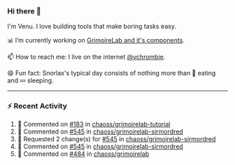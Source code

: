 ### Hi there 👋

I'm Venu. I love building tools that make boring tasks easy.

📊 I’m currently working on [GrimoireLab and it's components](https://chaoss.github.io/grimoirelab).

📫 How to reach me: I live on the internet [@vchrombie](https://www.google.co.in/search?q=vchrombie).

😄 Fun fact: Snorlax's typical day consists of nothing more than :doughnut: eating and :zzz: sleeping.

---

### :zap: Recent Activity

<!--RECENT_ACTIVITY:start-->
1. 💬 Commented on [#183](https://github.com/chaoss/grimoirelab-tutorial/issues/183#issuecomment-1111904171) in [chaoss/grimoirelab-tutorial](https://github.com/chaoss/grimoirelab-tutorial)
2. 💬 Commented on [#545](https://github.com/chaoss/grimoirelab-sirmordred/pull/545#discussion_r860488744) in [chaoss/grimoirelab-sirmordred](https://github.com/chaoss/grimoirelab-sirmordred)
3. 🔴 Requested 2 change(s) for [#545](https://github.com/chaoss/grimoirelab-sirmordred/pull/545#pullrequestreview-955863224) in [chaoss/grimoirelab-sirmordred](https://github.com/chaoss/grimoirelab-sirmordred)
4. 💬 Commented on [#545](https://github.com/chaoss/grimoirelab-sirmordred/pull/545#discussion_r860489204) in [chaoss/grimoirelab-sirmordred](https://github.com/chaoss/grimoirelab-sirmordred)
5. 💬 Commented on [#484](https://github.com/chaoss/grimoirelab/issues/484#issuecomment-1108315889) in [chaoss/grimoirelab](https://github.com/chaoss/grimoirelab)
<!--RECENT_ACTIVITY:end-->

<!--
**vchrombie/vchrombie** is a ✨ _special_ ✨ repository because its `README.md` (this file) appears on your GitHub profile.

Here are some ideas to get you started:

- 🔭 I’m currently working on ...
- 🌱 I’m currently learning ...
- 👯 I’m looking to collaborate on ...
- 🤔 I’m looking for help with ...
- 💬 Ask me about ...
- 📫 How to reach me: ...
- 😄 Pronouns: ...
- ⚡ Fun fact: ...
-->
